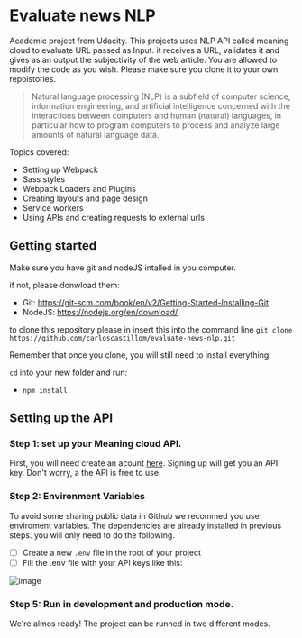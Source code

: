 # Evaluate news NLP

Academic project from Udacity. This projects uses NLP API called meaning cloud to evaluate URL passed as Input. it receives a URL, validates it and gives as an output the subjectivity of the web article. You are allowed to modify the code as you wish. Please make sure you clone it to your own repoistories. 

> Natural language processing (NLP) is a subfield of computer science, information engineering, and artificial intelligence
concerned with the interactions between computers and human (natural) languages, in particular how to program computers to
process and analyze large amounts of natural language data.

Topics covered:
- Setting up Webpack
- Sass styles
- Webpack Loaders and Plugins
- Creating layouts and page design
- Service workers
- Using APIs and creating requests to external urls

## Getting started

Make sure you have  git and nodeJS intalled in you computer. 

if not, please donwload them:
- Git: https://git-scm.com/book/en/v2/Getting-Started-Installing-Git
- NodeJS: https://nodejs.org/en/download/

to clone this repository please in insert this into the command line
`git clone https://github.com/carloscastillom/evaluate-news-nlp.git`

Remember that once you clone, you will still need to install everything:

`cd` into your new folder and run:
- `npm install`

## Setting up the API



### Step 1: set up your Meaning cloud API.
First, you will need create an acount [here](https://www.meaningcloud.com/developer/create-account). Signing up will get you an API key. Don't worry, a the API is free to use

### Step 2: Environment Variables

To avoid some sharing public data in Github we recommed you use enviroment variables. The dependencies are already installed in previous steps. you will only need to do the following.

- [ ] Create a new ```.env``` file in the root of your project
- [ ] Fill the .env file with your API keys like this:

![image](https://user-images.githubusercontent.com/65776444/177177986-a120ccaf-e4b1-4591-b0de-6f3519a139a9.png)


### Step 5: Run in development and production mode.

We're almos ready! The project can be runned in two different modes.  


